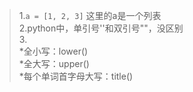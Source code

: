 >1.`a = [1, 2, 3]` 这里的a是一个列表  
>2.python中，单引号''和双引号""，没区别  
>3.  
>    *全小写：lower()  
>    *全大写：upper()  
>    *每个单词首字母大写：title()  

